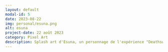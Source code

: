 ```yaml
---
layout: default
modal-id: 5
date: 2023-08-22
img: personal/esuna.png
alt: esuna
project-date: 22 août 2023
category: Pixel Art
description: Splash art d'Esuna, un personnage de l'expérience "Deathsworn" sur ROBLOX que j'ai modélisé et animé pour.
---
```

